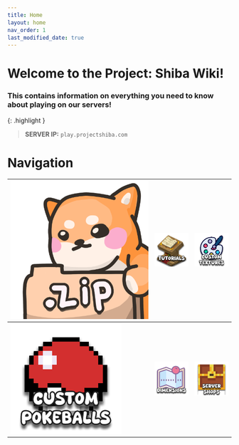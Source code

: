 ```yaml
---
title: Home
layout: home
nav_order: 1
last_modified_date: true
---
```


# Welcome to the Project: Shiba Wiki! 
### This contains information on everything you need to know about playing on our servers!

{: .highlight }
> **SERVER IP:** `play.projectshiba.com`

# Navigation

| [![Image](/images/new_resource_pack_icon.png)](https://wiki.projectshiba.com/tutorials/resource_pack)  | [![Image](/images/tutorials_nav_icon.png)](https://wiki.projectshiba.com/tutorials/tutorials) | [![Image](/images/custom_textures_icon.png)](https://wiki.projectshiba.com/textures/textures) |
|:---------------------------------------------------------------------------------------------------|:----------------------------------------------------------------------------------------------|:------------------------------------------------------------------------------------------------|
| [![Image](/images/custom_pokeballs_icon.png)](https://wiki.projectshiba.com/pokeballs/pokeballs)   | [![Image](/images/dimensions_icon.png)](https://wiki.projectshiba.com/dimensions/dimensions)    | [![Image](/images/server_shops_icon.png)](https://wiki.projectshiba.com/server_shops/server_shops)    |